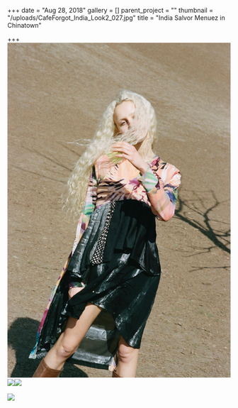 +++
date = "Aug 28, 2018"
gallery = []
parent_project = ""
thumbnail = "/uploads/CafeForgot_India_Look2_027.jpg"
title = "India Salvor Menuez in Chinatown"

+++
![](/uploads/IMG_0004.JPG)![](/uploads/53460032.JPG)![](/uploads/180304-31-1.jpg)

![](/uploads/CafeForgot_KatLena_Look3_021.jpg)